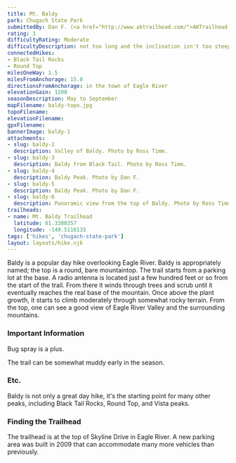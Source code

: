 ```yaml
---
title: Mt. Baldy
park: Chugach State Park
submittedBy: Dan F. (<a href="http://www.aktrailhead.com/">AKTrailhead.com</a>)
rating: 3
difficultyRating: Moderate
difficultyDescription: not too long and the inclination isn't too steep until you near the summit
connectedHikes:
- Black Tail Rocks
- Round Top
milesOneWay: 1.5
milesFromAnchorage: 15.0
directionsFromAnchorage: in the town of Eagle River
elevationGain: 1200
seasonDescription: May to September
mapFilename: baldy-topo.jpg
topoFilename: 
elevationFilename: 
gpxFilename: 
bannerImage: baldy-1
attachments:
- slug: baldy-2
  description: Valley of Baldy. Photo by Ross Timm.
- slug: baldy-3
  description: Baldy from Black Tail. Photo by Ross Timm.
- slug: baldy-4
  description: Baldy Peak. Photo by Dan F.
- slug: baldy-5
  description: Baldy Peak. Photo by Dan F.
- slug: baldy-6
  description: Panoramic view from the top of Baldy. Photo by Ross Timm.
trailheads:
- name: Mt. Baldy Trailhead
  latitude: 61.3380357
  longitude: -149.5116133
tags: ['hikes', 'chugach-state-park']
layout: layouts/hike.njk
---
```

Baldy is a popular day hike overlooking Eagle River. Baldy is appropriately named; the top is a round, bare mountaintop. The trail starts from a parking lot at the base. A radio antenna is located just a few hundred feet or so from the start of the trail. From there it winds through trees and scrub until it eventually reaches the real base of the mountain. Once above the plant growth, it starts to climb moderately through somewhat rocky terrain. From the top, one can see a good view of Eagle River Valley and the surrounding mountains.

### Important Information

Bug spray is a plus.

The trail can be somewhat muddy early in the season.

### Etc.

Baldy is not only a great day hike, it's the starting point for many other peaks, including Black Tail Rocks, Round Top, and Vista peaks.

### Finding the Trailhead

The trailhead is at the top of Skyline Drive in Eagle River. A new parking area was built in 2009 that can accommodate many more vehicles than previously.